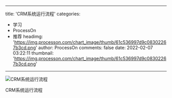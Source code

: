 
---
title: 'CRM系统运行流程'
categories: 
 - 学习
 - ProcessOn
 - 推荐
headimg: 'https://img.processon.com/chart_image/thumb/61c536997d9c08302267b3cd.png'
author: ProcessOn
comments: false
date: 2022-02-07 03:22:11
thumbnail: 'https://img.processon.com/chart_image/thumb/61c536997d9c08302267b3cd.png'
---

<div>   
<img class="thumb" alt="CRM系统运行流程" src="https://img.processon.com/chart_image/thumb/61c536997d9c08302267b3cd.png" referrerpolicy="no-referrer">
<p>CRM系统运行流程</p>  
</div>
            